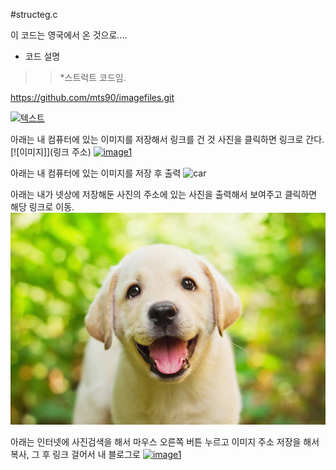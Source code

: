 #structeg.c

이 코드는 영국에서 온 것으로....

+ 코드 설명
>> *스트럭트 코드임.

https://github.com/mts90/imagefiles.git


[![텍스트](http://cfile24.uf.tistory.com/image/2444873B57E257821FA2AE)](https://unity3d.com/kr)

아래는 내 컴퓨터에 있는 이미지를 저장해서 링크를 건 것 사진을 클릭하면 링크로 간다.[![이미지]](링크 주소)
[![image1](https://user-images.githubusercontent.com/13655606/39234556-92dcc8dc-48ae-11e8-92d2-3ff13a527b48.jpg)](https://blog.naver.com/mts90/221261220851)

아래는 내 컴퓨터에 있는 이미지를 저장 후 출력
![car](https://user-images.githubusercontent.com/13655606/39234606-ae521c2a-48ae-11e8-86c7-c336d1830f5a.jpg)

아래는 내가 넷상에 저장해둔 사진의 주소에 있는 사진을 출력해서 보여주고 클릭하면 해당 링크로 이동.
[![image1](https://github.com/mts90/imagefiles/blob/master/image1.jpg)](https://blog.naver.com/mts90/221261220851)

아래는 인터넷에 사진검색을 해서 마우스 오른쪽 버튼 누르고 이미지 주소 저장을 해서 복사, 그 후 링크 걸어서 내 블로그로 
[![image1](http://photo.hankooki.com/newsphoto/v001/2018/01/03/sol20180103131629_O_00_C_1.jpg)](https://blog.naver.com/mts90/221261220851)

